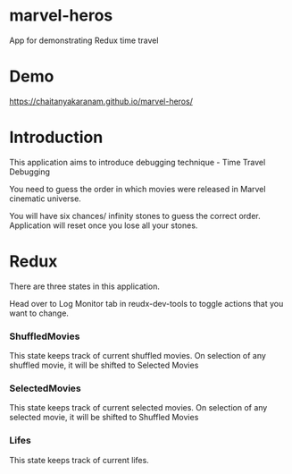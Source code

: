 # marvel-heros

App for demonstrating Redux time travel

# Demo

https://chaitanyakaranam.github.io/marvel-heros/

# Introduction

This application aims to introduce debugging technique - Time Travel Debugging

You need to guess the order in which movies were released in Marvel cinematic universe.

You will have six chances/ infinity stones to guess the correct order. Application will reset once you lose all your stones.

# Redux

There are three states in this application.

Head over to Log Monitor tab in reudx-dev-tools to toggle actions that you want to change.

### ShuffledMovies

This state keeps track of current shuffled movies. On selection of any shuffled movie, it will be shifted to Selected Movies

### SelectedMovies

This state keeps track of current selected movies. On selection of any selected movie, it will be shifted to Shuffled Movies

### Lifes

This state keeps track of current lifes.


